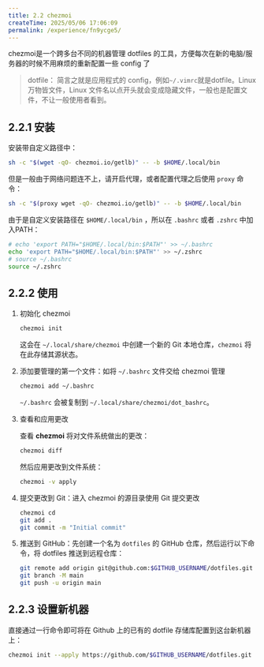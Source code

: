 ```yaml
---
title: 2.2 chezmoi
createTime: 2025/05/06 17:06:09
permalink: /experience/fn9ycge5/
---
```


chezmoi是一个跨多台不同的机器管理 dotfiles 的工具，方便每次在新的电脑/服务器的时候不用麻烦的重新配置一些 config 了

> dotfile： 简言之就是应用程式的 config，例如`~/.vimrc`就是dotfile。Linux万物皆文件，Linux 文件名以点开头就会变成隐藏文件，一般也是配置文件，不让一般使用者看到。

## 2.2.1 安装

安装带自定义路径中：

```bash
sh -c "$(wget -qO- chezmoi.io/getlb)" -- -b $HOME/.local/bin
```

但是一般由于网络问题连不上，请开启代理，或者配置代理之后使用 `proxy` 命令：

```bash
sh -c "$(proxy wget -qO- chezmoi.io/getlb)" -- -b $HOME/.local/bin
```

由于是自定义安装路径在 `$HOME/.local/bin` ，所以在 `.bashrc` 或者 `.zshrc` 中加入PATH：

```bash
# echo 'export PATH="$HOME/.local/bin:$PATH"' >> ~/.bashrc
echo 'export PATH="$HOME/.local/bin:$PATH"' >> ~/.zshrc
# source ~/.bashrc
source ~/.zshrc
```

## 2.2.2 使用

1. 初始化 chezmoi

   ```bash
   chezmoi init
   ```

   这会在 `~/.local/share/chezmoi` 中创建一个新的 Git 本地仓库，`chezmoi` 将在此存储其源状态。

2. 添加要管理的第一个文件：如将 `~/.bashrc` 文件交给 chezmoi 管理

   ```bash
   chezmoi add ~/.bashrc
   ```

   `~/.bashrc` 会被复制到 `~/.local/share/chezmoi/dot_bashrc`。

   

3. 查看和应用更改

   查看 **chezmoi** 将对文件系统做出的更改：

   ```bash
   chezmoi diff
   ```

   然后应用更改到文件系统：

   ```bash
   chezmoi -v apply
   ```

4. 提交更改到 Git：进入 chezmoi 的源目录使用 Git 提交更改

   ```bash
   chezmoi cd
   git add .
   git commit -m "Initial commit"
   ```

5. 推送到 GitHub：先创建一个名为 `dotfiles` 的 GitHub 仓库，然后运行以下命令，将 dotfiles 推送到远程仓库：

   ```bash
   git remote add origin git@github.com:$GITHUB_USERNAME/dotfiles.git
   git branch -M main
   git push -u origin main
   ```

## 2.2.3 设置新机器

直接通过一行命令即可将在 Github 上的已有的 dotfile 存储库配置到这台新机器上：

```bash
chezmoi init --apply https://github.com/$GITHUB_USERNAME/dotfiles.git
```
